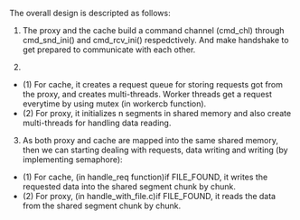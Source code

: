 The overall design is descripted as follows:
1. The proxy and the cache build a command channel (cmd_chl) through cmd_snd_ini() and cmd_rcv_ini() respedctively. And make handshake to get prepared to communicate with each other.

2.
  - (1) For cache, it creates a request queue for storing requests got from the proxy, and creates multi-threads. Worker threads get a request everytime by using mutex (in workercb function).
  - (2) For proxy, it initializes n segments in shared memory and also create multi-threads for handling data reading.

3. As both proxy and cache are mapped into the same shared memory, then we can starting dealing with requests, data writing and writing (by implementing semaphore):
  - (1) For cache, (in handle_req function)if FILE_FOUND, it writes the requested data into the shared segment chunk by chunk.
  - (2) For proxy, (in handle_with_file.c)if FILE_FOUND, it reads the data from the shared segment chunk by chunk.


